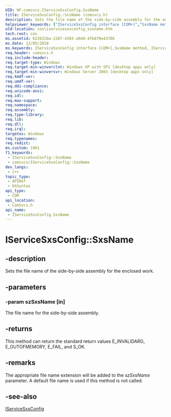 ```yaml
---
UID: NF:comsvcs.IServiceSxsConfig.SxsName
title: IServiceSxsConfig::SxsName (comsvcs.h)
description: Sets the file name of the side-by-side assembly for the enclosed work.
helpviewer_keywords: ["IServiceSxsConfig interface [COM+]","SxsName method","IServiceSxsConfig.SxsName","IServiceSxsConfig::SxsName","SxsName","SxsName method [COM+]","SxsName method [COM+]","IServiceSxsConfig interface","_cos_IServiceSxsConfig_SxsName","comsvcs/IServiceSxsConfig::SxsName","cos.iservicesxsconfig_sxsname"]
old-location: cos\iservicesxsconfig_sxsname.htm
tech.root: cos
ms.assetid: 622632ba-1287-4303-a9dd-4fb870e43786
ms.date: 12/05/2018
ms.keywords: IServiceSxsConfig interface [COM+],SxsName method, IServiceSxsConfig.SxsName, IServiceSxsConfig::SxsName, SxsName, SxsName method [COM+], SxsName method [COM+],IServiceSxsConfig interface, _cos_IServiceSxsConfig_SxsName, comsvcs/IServiceSxsConfig::SxsName, cos.iservicesxsconfig_sxsname
req.header: comsvcs.h
req.include-header: 
req.target-type: Windows
req.target-min-winverclnt: Windows XP with SP1 [desktop apps only]
req.target-min-winversvr: Windows Server 2003 [desktop apps only]
req.kmdf-ver: 
req.umdf-ver: 
req.ddi-compliance: 
req.unicode-ansi: 
req.idl: 
req.max-support: 
req.namespace: 
req.assembly: 
req.type-library: 
req.lib: 
req.dll: 
req.irql: 
targetos: Windows
req.typenames: 
req.redist: 
ms.custom: 19H1
f1_keywords:
 - IServiceSxsConfig::SxsName
 - comsvcs/IServiceSxsConfig::SxsName
dev_langs:
 - c++
topic_type:
 - APIRef
 - kbSyntax
api_type:
 - COM
api_location:
 - ComSvcs.h
api_name:
 - IServiceSxsConfig.SxsName
---
```


# IServiceSxsConfig::SxsName


## -description

Sets the file name of the side-by-side assembly for the enclosed work.

## -parameters

### -param szSxsName [in]

The file name for the side-by-side assembly.

## -returns

This method can return the standard return values E_INVALIDARG, E_OUTOFMEMORY, E_FAIL, and S_OK.

## -remarks

The appropriate file name extension will be added to the <i>szSxsName</i> parameter. A default file name is used if this method is not called.

## -see-also

<a href="https://docs.microsoft.com/windows/desktop/api/comsvcs/nn-comsvcs-iservicesxsconfig">IServiceSxsConfig</a>

